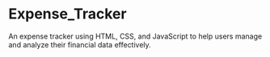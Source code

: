 # Expense_Tracker
An expense tracker using HTML, CSS, and JavaScript to help users manage and analyze their financial data effectively.
